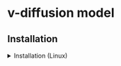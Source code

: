 # v-diffusion model

## Installation

<details>
  <summary>Installation (Linux)</summary>

### Activate shark.venv Virtual Environment

```shell
source shark.venv/bin/activate

# Some older pip installs may not be able to handle the recent PyTorch deps
python -m pip install --upgrade pip
```

### Install v-diffusion model and its dependencies

```shell
cd tank/pytorch/v_diffusion/
Run the script setup_v_diffusion_pytorch.sh
```

### Run v-diffusion-pytorch model

```shell
./v-diffusion-pytorch/cfg_sample.py "New York City, oil on canvas":5 -n 5 -bs 5
```

### Run the v-diffusion model via torch-mlir
```shell
./cfg_sample.py "New York City, oil on canvas":5 -n 1 -bs 1 --steps 2
```
